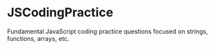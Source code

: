# JSCodingPractice
Fundamental JavaScript coding practice questions focused on strings, functions, arrays, etc.
